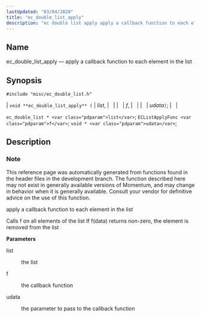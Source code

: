 ```yaml
---
lastUpdated: "03/04/2020"
title: "ec_double_list_apply"
description: "ec double list apply apply a callback function to each element in the list void ec double list apply list f udata ec double list list EC List Apply Func f void udata This reference page was automatically generated from functions found in the header files in the development branch..."
---
```


<a name="apis.ec_double_list_apply"></a> 
## Name

ec_double_list_apply — apply a callback function to each element in the list

## Synopsis

`#include "misc/ec_double_list.h"`

| `void **ec_double_list_apply** (` | <var class="pdparam">list</var>, |   |
|   | <var class="pdparam">f</var>, |   |
|   | <var class="pdparam">udata</var>`)`; |   |

`ec_double_list * <var class="pdparam">list</var>`;
`ECListApplyFunc <var class="pdparam">f</var>`;
`void * <var class="pdparam">udata</var>`;<a name="idp50989536"></a> 
## Description

### Note

This reference page was automatically generated from functions found in the header files in the development branch. The function described here may not exist in generally available versions of Momentum, and may change in behavior when it is generally available. Consult your vendor for definitive advice on the use of this function.

apply a callback function to each element in the list

Calls f on all elements of the list If f(data) returns non-zero, the element is removed from the list

**<a name="idp50992960"></a> Parameters**

<dl class="variablelist">

<dt>list</dt>

<dd>

the list

</dd>

<dt>f</dt>

<dd>

the callback function

</dd>

<dt>udata</dt>

<dd>

the parameter to pass to the callback function

</dd>

</dl>